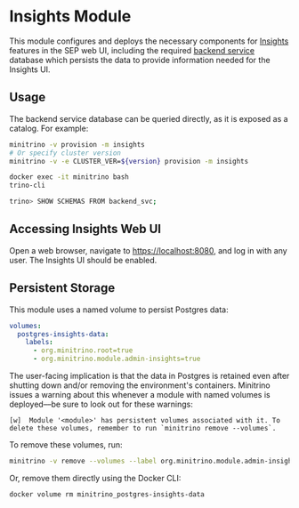 # Insights Module  

This module configures and deploys the necessary components for
[Insights](https://docs.starburst.io/latest/insights/configuration.html)
features in the SEP web UI, including the required [backend
service](https://docs.starburst.io/latest/admin/backend-service.html) database
which persists the data to provide information needed for the Insights UI.

## Usage

The backend service database can be queried directly, as it is exposed as a
catalog. For example:

```sh
minitrino -v provision -m insights
# Or specify cluster version
minitrino -v -e CLUSTER_VER=${version} provision -m insights

docker exec -it minitrino bash 
trino-cli

trino> SHOW SCHEMAS FROM backend_svc;
```

## Accessing Insights Web UI

Open a web browser, navigate to
[https://localhost:8080](https://localhost:8080), and log in with any user. The
Insights UI should be enabled.

## Persistent Storage

This module uses a named volume to persist Postgres data:

```yaml
volumes:
  postgres-insights-data:
    labels:
      - org.minitrino.root=true
      - org.minitrino.module.admin-insights=true
```

The user-facing implication is that the data in Postgres is retained even after
shutting down and/or removing the environment's containers. Minitrino issues a
warning about this whenever a module with named volumes is deployed––be sure to
look out for these warnings:

```log
[w]  Module '<module>' has persistent volumes associated with it. To delete these volumes, remember to run `minitrino remove --volumes`.
```

To remove these volumes, run:

```sh
minitrino -v remove --volumes --label org.minitrino.module.admin-insights=true
```

Or, remove them directly using the Docker CLI:

```sh
docker volume rm minitrino_postgres-insights-data
```
